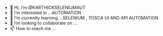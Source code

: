 - 👋 Hi, I’m @KARTHICKSELENIUMAUT
- 👀 I’m interested in ...AUTOMATION
- 🌱 I’m currently learning ...SELENIUM , TOSCA UI AND API AUTOMATION
- 💞️ I’m looking to collaborate on ... 
- 📫 How to reach me ...

<!---
KARTHICKSELENIUMAUT/KARTHICKSELENIUMAUT is a ✨ special ✨ repository because its `README.md` (this file) appears on your GitHub profile.
You can click the Preview link to take a look at your changes.
--->
